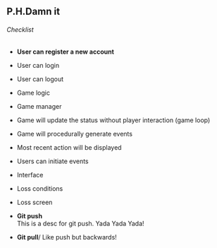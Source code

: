 ## P.H.Damn it

###### Checklist
* __User can register a new account__
* User can login 
* User can logout
* Game logic
* Game manager
* Game will update the status without player interaction (game loop)
* Game will procedurally generate events
* Most recent action will be displayed
* Users can initiate events
* Interface
* Loss conditions 
* Loss screen

* __Git push__
  <br>
  This is a desc for git push. Yada Yada Yada!
  
* __Git pull__/
  Like push but backwards!


